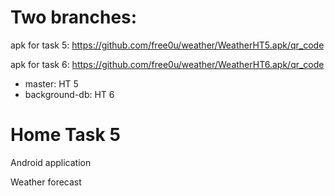 Two branches:
=============
apk for task 5: https://github.com/free0u/weather/WeatherHT5.apk/qr_code

apk for task 6: https://github.com/free0u/weather/WeatherHT6.apk/qr_code

* master: HT 5
* background-db: HT 6 




Home Task 5
===========
Android application

Weather forecast